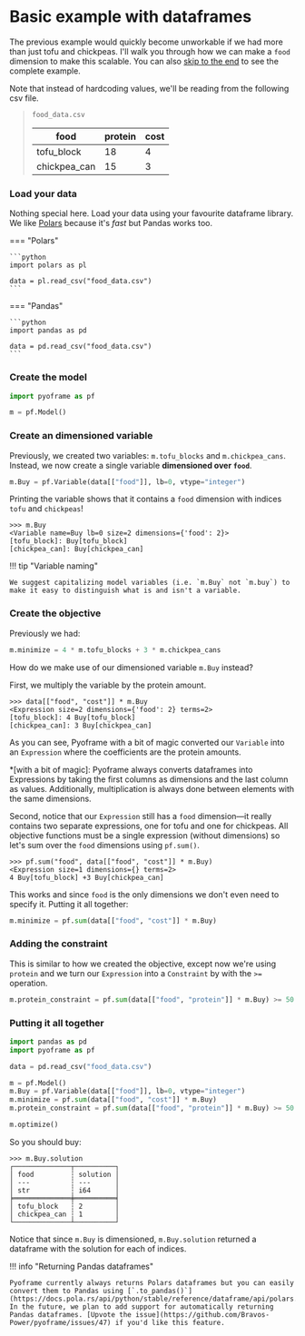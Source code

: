 # Basic example with dataframes

<!-- invisible-code-block: python
import os

os.chdir(os.path.join(os.getcwd(), "docs/learn/getting-started/basic-example"))
-->

The previous example would quickly become unworkable if we had more than just tofu and chickpeas. I'll walk you through how we can make a `food` dimension to make this scalable. You can also [skip to the end](#putting-it-all-together) to see the complete example.

Note that instead of hardcoding values, we'll be reading from the following csv file.

> `food_data.csv`
>
> | food         | protein | cost |
> | ---------    | ------- | ---- |
> | tofu_block   | 18      | 4    |
> | chickpea_can | 15      | 3    |

### Load your data

Nothing special here. Load your data using your favourite dataframe library. We like [Polars](https://pola.rs/) because it's _fast_ but Pandas works too.

=== "Polars"

    ```python
    import polars as pl

    data = pl.read_csv("food_data.csv")
    ```

=== "Pandas"

    ```python
    import pandas as pd

    data = pd.read_csv("food_data.csv")
    ```

### Create the model

```python
import pyoframe as pf

m = pf.Model()
```

### Create an dimensioned variable

Previously, we created two variables: `m.tofu_blocks` and `m.chickpea_cans`. Instead, we now create a single variable **dimensioned over `food`**.

```python
m.Buy = pf.Variable(data[["food"]], lb=0, vtype="integer")
```

Printing the variable shows that it contains a `food` dimension with indices `tofu` and `chickpeas`!

```pycon
>>> m.Buy
<Variable name=Buy lb=0 size=2 dimensions={'food': 2}>
[tofu_block]: Buy[tofu_block]
[chickpea_can]: Buy[chickpea_can]

```

!!! tip "Variable naming"

    We suggest capitalizing model variables (i.e. `m.Buy` not `m.buy`) to make it easy to distinguish what is and isn't a variable.

### Create the objective

Previously we had:

<!-- skip: next -->

```python
m.minimize = 4 * m.tofu_blocks + 3 * m.chickpea_cans
```

How do we make use of our dimensioned variable `m.Buy` instead?

First, we multiply the variable by the protein amount.

```pycon
>>> data[["food", "cost"]] * m.Buy
<Expression size=2 dimensions={'food': 2} terms=2>
[tofu_block]: 4 Buy[tofu_block]
[chickpea_can]: 3 Buy[chickpea_can]

```

As you can see, Pyoframe with a bit of magic converted our `Variable` into an `Expression` where the coefficients are the protein amounts.

*[with a bit of magic]: Pyoframe always converts dataframes into Expressions by taking the first columns as dimensions and the last column as values. Additionally, multiplication is always done between elements with the same dimensions.

Second, notice that our `Expression` still has a `food` dimension—it really contains two separate expressions, one for tofu and one for chickpeas. All objective functions must be a single expression (without dimensions) so let's sum over the `food` dimensions using `pf.sum()`.

```pycon
>>> pf.sum("food", data[["food", "cost"]] * m.Buy)
<Expression size=1 dimensions={} terms=2>
4 Buy[tofu_block] +3 Buy[chickpea_can]

```

This works and since `food` is the only dimensions we don't even need to specify it. Putting it all together:

```python
m.minimize = pf.sum(data[["food", "cost"]] * m.Buy)
```

### Adding the constraint

This is similar to how we created the objective, except now we're using `protein` and we turn our `Expression` into a `Constraint` by with the `>=` operation.

```python
m.protein_constraint = pf.sum(data[["food", "protein"]] * m.Buy) >= 50
```

<!-- invisible-code-block: python
m.optimize()
assert m.Buy.solution["solution"].to_list() == [2, 1]
-->

### Putting it all together

<!-- clear-namespace -->

```python
import pandas as pd
import pyoframe as pf

data = pd.read_csv("food_data.csv")

m = pf.Model()
m.Buy = pf.Variable(data[["food"]], lb=0, vtype="integer")
m.minimize = pf.sum(data[["food", "cost"]] * m.Buy)
m.protein_constraint = pf.sum(data[["food", "protein"]] * m.Buy) >= 50

m.optimize()
```

So you should buy:

```pycon
>>> m.Buy.solution
┌──────────────┬──────────┐
│ food         ┆ solution │
│ ---          ┆ ---      │
│ str          ┆ i64      │
╞══════════════╪══════════╡
│ tofu_block   ┆ 2        │
│ chickpea_can ┆ 1        │
└──────────────┴──────────┘

```

Notice that since `m.Buy` is dimensioned, `m.Buy.solution` returned a dataframe with the solution for each of indices.

!!! info "Returning Pandas dataframes"

    Pyoframe currently always returns Polars dataframes but you can easily convert them to Pandas using [`.to_pandas()`](https://docs.pola.rs/api/python/stable/reference/dataframe/api/polars.DataFrame.to_pandas.html#polars.DataFrame.to_pandas). In the future, we plan to add support for automatically returning Pandas dataframes. [Upvote the issue](https://github.com/Bravos-Power/pyoframe/issues/47) if you'd like this feature.
